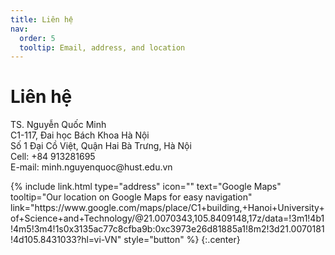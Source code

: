 ```yaml
---
title: Liên hệ
nav:
  order: 5
  tooltip: Email, address, and location
---
```


# <i class="fas fa-envelope"></i>Liên hệ

<center>
<p style='text-align: left;'> 
TS. Nguyễn Quốc Minh<br>
C1-117, Đai học Bách Khoa Hà Nội<br>
Số 1 Đại Cồ Việt, Quận Hai Bà Trưng, Hà Nội<br>
Cell: +84 913281695<br>
E-mail: minh.nguyenquoc@hust.edu.vn  </p></center>
{%
  include link.html
  type="address"
  icon=""
  text="Google Maps"
  tooltip="Our location on Google Maps for easy navigation"
  link="https://www.google.com/maps/place/C1+building,+Hanoi+University+of+Science+and+Technology/@21.0070343,105.8409148,17z/data=!3m1!4b1!4m5!3m4!1s0x3135ac77c8cfba9b:0xc3973e26d81885a1!8m2!3d21.0070181!4d105.8431033?hl=vi-VN"
  style="button"
%}
{:.center}
